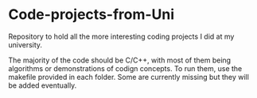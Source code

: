 # Code-projects-from-Uni

Repository to hold all the more interesting coding projects I did at my university.

The majority of the code should be C/C++, with most of them being algorithms or demonstrations of codign concepts.
To run them, use the makefile provided in each folder. Some are currently missing but they will be added eventually.
